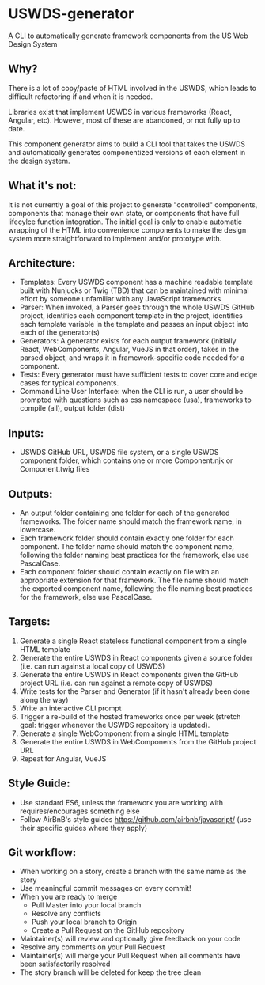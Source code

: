 
# USWDS-generator
A CLI to automatically generate framework components from the US Web Design System

## Why?
There is a lot of copy/paste of HTML involved in the USWDS, which leads to difficult refactoring if and when it is needed.

Libraries exist that implement USWDS in various frameworks (React, Angular, etc). However, most of these are abandoned, or not fully up to date.

This component generator aims to build a CLI tool that takes the USWDS and automatically generates componentized versions of each element in the design system.

## What it's not:
It is not currently a goal of this project to generate "controlled" components, components that manage their own state, or components that have full lifecylce function integration. The initial goal is only to enable automatic wrapping of the HTML into convenience components to make the design system more straightforward to implement and/or prototype with.

## Architecture:
 - Templates: Every USWDS component has a machine readable template built with Nunjucks or Twig (TBD) that can be maintained with minimal effort by someone unfamiliar with any JavaScript frameworks
 - Parser: When invoked, a Parser goes through the whole USWDS GitHub project, identifies each component template in the project, identifies each template variable in the template and passes an input object into each of the generator(s)
 - Generators: A generator exists for each output framework (initially React, WebComponents, Angular, VueJS in that order), takes in the parsed object, and wraps it in framework-specific code needed for a component.
 - Tests: Every generator must have sufficient tests to cover core and edge cases for typical components.
 - Command Line User Interface: when the CLI is run, a user should be prompted with questions such as css namespace (usa), frameworks to compile (all), output folder (dist)

## Inputs:
 - USWDS GitHub URL, USWDS file system, or a single USWDS component folder, which contains one or more Component.njk or Component.twig files

## Outputs:
 - An output folder containing one folder for each of the generated frameworks. The folder name should match the framework name, in lowercase.
 - Each framework folder should contain exactly one folder for each component. The folder name should match the component name, following the folder naming best practices for the framework, else use PascalCase.
 - Each component folder should contain exactly on file with an appropriate extension for that framework. The file name should match the exported component name, following the file naming best practices for the framework, else use PascalCase.

## Targets:
 1. Generate a single React stateless functional component from a single HTML template
 2. Generate the entire USWDS in React components given a source folder (i.e. can run against a local copy of USWDS)
 3. Generate the entire USWDS in React components given the GitHub project URL (i.e. can run against a remote copy of USWDS)
 4. Write tests for the Parser and Generator (if it hasn't already been done along the way)
 7. Write an interactive CLI prompt
 8. Trigger a re-build of the hosted frameworks once per week (stretch goal: trigger whenever the USWDS repository is updated).
 4. Generate a single WebComponent from a single HTML template
 5. Generate the entire USWDS in WebComponents from the GitHub project URL
 6. Repeat for Angular, VueJS

## Style Guide:
 - Use standard ES6, unless the framework you are working with requires/encourages something else
 - Follow AirBnB's style guides https://github.com/airbnb/javascript/ (use their specific guides where they apply)

## Git workflow:
 - When working on a story, create a branch with the same name as the story
 - Use meaningful commit messages on every commit!
 - When you are ready to merge
   - Pull Master into your local branch
   - Resolve any conflicts
   - Push your local branch to Origin
   - Create a Pull Request on the GitHub repository
 - Maintainer(s) will review and optionally give feedback on your code
 - Resolve any comments on your Pull Request
 - Maintainer(s) will merge your Pull Request when all comments have been satisfactorily resolved
 - The story branch will be deleted for keep the tree clean

